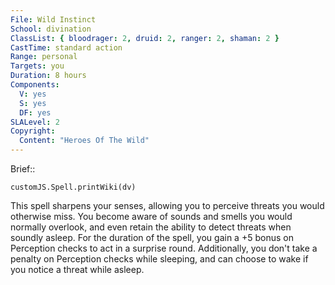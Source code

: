 ```yaml
---
File: Wild Instinct
School: divination
ClassList: { bloodrager: 2, druid: 2, ranger: 2, shaman: 2 }
CastTime: standard action
Range: personal
Targets: you
Duration: 8 hours
Components:
  V: yes
  S: yes
  DF: yes
SLALevel: 2
Copyright:
  Content: "Heroes Of The Wild"
---
```

Brief:: 

```dataviewjs
customJS.Spell.printWiki(dv)
```

This spell sharpens your senses, allowing you to perceive threats you would otherwise miss. You become aware of sounds and smells you would normally overlook, and even retain the ability to detect threats when soundly asleep. For the duration of the spell, you gain a +5 bonus on Perception checks to act in a surprise round. Additionally, you don't take a penalty on Perception checks while sleeping, and can choose to wake if you notice a threat while asleep.
